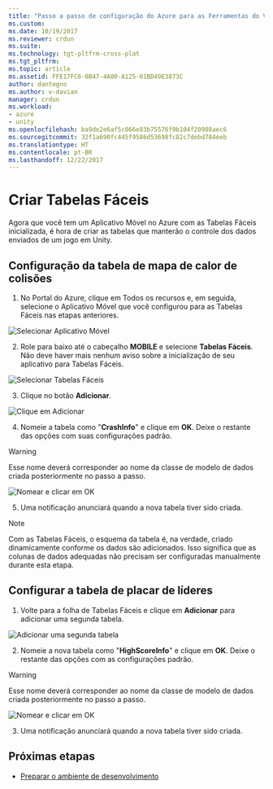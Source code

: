 ```yaml
---
title: "Passo a passo de configuração do Azure para as Ferramentas do Visual Studio para Unity | Microsoft Docs"
ms.custom: 
ms.date: 10/19/2017
ms.reviewer: crdun
ms.suite: 
ms.technology: tgt-pltfrm-cross-plat
ms.tgt_pltfrm: 
ms.topic: article
ms.assetid: FFE17FC6-0B47-4A00-A125-01BD49E3873C
author: dantogno
ms.author: v-davian
manager: crdun
ms.workload:
- azure
- unity
ms.openlocfilehash: ba9de2e6af5c066e83b75576f9b104f20908aec6
ms.sourcegitcommit: 32f1a690fc445f9586d53698fc82c7debd784eeb
ms.translationtype: HT
ms.contentlocale: pt-BR
ms.lasthandoff: 12/22/2017
---
```

# <a name="create-easy-tables"></a>Criar Tabelas Fáceis

Agora que você tem um Aplicativo Móvel no Azure com as Tabelas Fáceis inicializada, é hora de criar as tabelas que manterão o controle dos dados enviados de um jogo em Unity.

## <a name="setup-the-crash-heatmap-table"></a>Configuração da tabela de mapa de calor de colisões

1. No Portal do Azure, clique em Todos os recursos e, em seguida, selecione o Aplicativo Móvel que você configurou para as Tabelas Fáceis nas etapas anteriores.

  ![Selecionar Aplicativo Móvel](media/vstu_azure-setup-table-schema-image1.png)

2. Role para baixo até o cabeçalho **MOBILE** e selecione **Tabelas Fáceis**. Não deve haver mais nenhum aviso sobre a inicialização de seu aplicativo para Tabelas Fáceis.  

  ![Selecionar Tabelas Fáceis](media/vstu_azure-setup-table-schema-image2.png)

3. Clique no botão **Adicionar**.

  ![Clique em Adicionar](media/vstu_azure-setup-table-schema-image3.png)

4. Nomeie a tabela como "**CrashInfo**" e clique em **OK**. Deixe o restante das opções com suas configurações padrão.

  > [!WARNING]
  > Esse nome deverá corresponder ao nome da classe de modelo de dados criada posteriormente no passo a passo.

  ![Nomear e clicar em OK](media/vstu_azure-setup-table-schema-image4.png)

5. Uma notificação anunciará quando a nova tabela tiver sido criada.

> [!NOTE]
> Com as Tabelas Fáceis, o esquema da tabela é, na verdade, criado dinamicamente conforme os dados são adicionados. Isso significa que as colunas de dados adequadas não precisam ser configuradas manualmente durante esta etapa.

## <a name="setup-the-leaderboard-table"></a>Configurar a tabela de placar de líderes

1. Volte para a folha de Tabelas Fáceis e clique em **Adicionar** para adicionar uma segunda tabela.

  ![Adicionar uma segunda tabela](media/vstu_azure-setup-table-schema-image10.png)

2. Nomeie a nova tabela como "**HighScoreInfo**" e clique em **OK**. Deixe o restante das opções com as configurações padrão.

  > [!WARNING]
  > Esse nome deverá corresponder ao nome da classe de modelo de dados criada posteriormente no passo a passo.

  ![Nomear e clicar em OK](media/vstu_azure-setup-table-schema-image11.png)

3. Uma notificação anunciará quando a nova tabela tiver sido criada.


## <a name="next-step"></a>Próximas etapas

* [Preparar o ambiente de desenvolvimento](visual-studio-tools-for-unity-azure-prepare.md)
